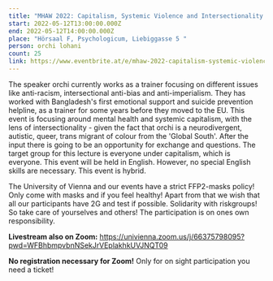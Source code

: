 ```yaml
---
title: "MHAW 2022: Capitalism, Systemic Violence and Intersectionality (Lecture))"
start: 2022-05-12T13:00:00.000Z
end: 2022-05-12T14:00:00.000Z
place: "Hörsaal F, Psychologicum, Liebiggasse 5 "
person: orchi lohani
count: 25
link: https://www.eventbrite.at/e/mhaw-2022-capitalism-systemic-violence-and-intersectionality-vortrag-tickets-331356475137
---
```

The speaker orchi currently works as a trainer focusing on different issues like anti-racism, intersectional anti-bias and anti-imperialism. They has worked with Bangladesh's first emotional support and suicide prevention helpline, as a trainer for some years before they moved to the EU. This event is focusing around mental health and systemic capitalism, with the lens of intersectionality - given the fact that orchi is a neurodivergent, autistic, queer, trans migrant of colour from the 'Global South'. After the input  there is going to be an opportunity for exchange and questions. The target group for this lecture is everyone under capitalism, which is everyone. This event will be held in English. However, no special English skills are necessary. This event is hybrid.



The University of Vienna and our events have a strict FFP2-masks policy! Only come with masks and if you feel healthy! Apart from that we wish that all our participants have 2G and test if possible. Solidarity with riskgroups! So take care of yourselves and others! The participation is on ones own responsibility.



**Livestream also on Zoom:** https://univienna.zoom.us/j/66375798095?pwd=WFBhbmpvbnNSekJrVEplakhkUVJNQT09  

**No registration necessary for Zoom!** Only for on sight participation you need a ticket!